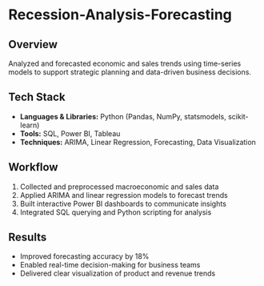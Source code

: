 # Recession-Analysis-Forecasting
## Overview
Analyzed and forecasted economic and sales trends using time-series models to support strategic planning and data-driven business decisions.

##  Tech Stack
- **Languages & Libraries:** Python (Pandas, NumPy, statsmodels, scikit-learn)
- **Tools:** SQL, Power BI, Tableau
- **Techniques:** ARIMA, Linear Regression, Forecasting, Data Visualization

## Workflow
1. Collected and preprocessed macroeconomic and sales data
2. Applied ARIMA and linear regression models to forecast trends
3. Built interactive Power BI dashboards to communicate insights
4. Integrated SQL querying and Python scripting for analysis

##  Results
- Improved forecasting accuracy by 18%
- Enabled real-time decision-making for business teams
- Delivered clear visualization of product and revenue trends
